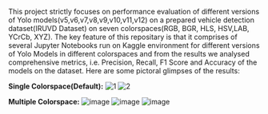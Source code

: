 This project strictly focuses on performance evaluation of different versions of Yolo models(v5,v6,v7,v8,v9,v10,v11,v12) on a prepared vehicle detection dataset(IRUVD Dataset) on seven colorspaces(RGB, BGR, HLS, HSV,LAB, YCrCb, XYZ). The key feature of this repositary is that it comprises of several Jupyter Notebooks run on Kaggle environment for different versions of Yolo Models in different colorspaces and from the results we analysed comprehensive metrics, i.e. Precision, Recall, F1 Score and Accuracy of the models on the dataset. Here are some pictoral glimpses of the results:

**Single Colorspace(Default):**
![1](https://github.com/user-attachments/assets/ef254070-87ba-4c18-a288-47566ec9e8c3)
![2](https://github.com/user-attachments/assets/57269f2d-59a4-44a4-933b-b324cf902f55)

**Multiple Colorspace:**
![image](https://github.com/user-attachments/assets/037a0890-6886-4c29-a09f-d31bc3ee3d78)
![image](https://github.com/user-attachments/assets/3d775ea1-bb08-457c-8491-2251e11012f3)
![image](https://github.com/user-attachments/assets/9050235d-9ccf-4833-b764-e9e60661dadd)


